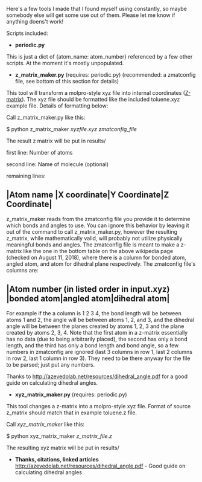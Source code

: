 Here's a few tools I made that I found myself using constantly, so maybe somebody else will get some use out of them. Please let me know if anything doens't work!

Scripts included:

* **periodic.py**

This is just a dict of {atom_name: atom_number} referenced by a few other scripts. At the moment it's mostly unpopulated.

* **z_matrix_maker.py** (requires: periodic.py) (recommended: a zmatconfig file, see bottom of this section for details)

This tool will transform a molpro-style xyz file into internal coordinates ([Z-matrix](https://en.wikipedia.org/wiki/Z-matrix_(chemistry))). The xyz file should be formatted like the included toluene.xyz example file. Details of formatting below:

Call z_matrix_maker.py like this:

$ python z_matrix_maker *xyzfile.xyz* *zmatconfig_file*

The result z matrix will be put in results/

first line: Number of atoms

second line: Name of molecule (optional)

remaining lines: 

|Atom name |X coordinate|Y Coordinate|Z Coordinate|
---------------------------------------------------

z_matrix_maker reads from the zmatconfig file you provide it to determine which bonds and angles to use. You can ignore this behavior by leaving it out of the command to call z_matrix_maker.py, however the resulting z_matrix, while mathematically valid, will probably not utilize physically meaningful bonds and angles. The zmatconfig file is meant to make a z-matrix like the one in the bottom table on the above wikipedia page (checked on August 11, 2018), where there is a column for bonded atom, angled atom, and atom for dihedral plane respectively. The zmatconfig file's columns are:

|Atom number (in listed order in input.xyz) |bonded atom|angled atom|dihedral atom|
---------------------------------------------------

For example if the a column is  1 2 3 4, the bond length will be between atoms 1 and 2, the angle will be between atoms 1, 2, and 3, and the dihedral angle will be between the planes created by atoms 1, 2, 3 and the plane created by atoms 2, 3, 4. Note that the first atom in a z-matrix essentially has no data (due to being arbitrarily placed), the second has only a bond length, and the third has only a bond length and bond angle, so a few numbers in zmatconfig are ignored (last 3 columns in row 1, last 2 columns in row 2, last 1 column in row 3). They need to be there anyway for the file to be parsed; just put any numbers.

Thanks to http://azevedolab.net/resources/dihedral_angle.pdf for a good guide on calculating dihedral angles.

* **xyz_matrix_maker.py** (requires: periodic.py)

This tool changes a z-matrix into a molpro-style xyz file. Format of source z_matrix should match that in example toluene.z file. 

Call *xyz_matrix_maker* like this:

$ python xyz_matrix_maker *z_matrix_file.z*

The resulting xyz matrix will be put in results/

* **Thanks, citations, linked articles**
http://azevedolab.net/resources/dihedral_angle.pdf - Good guide on calculating dihedral angles

